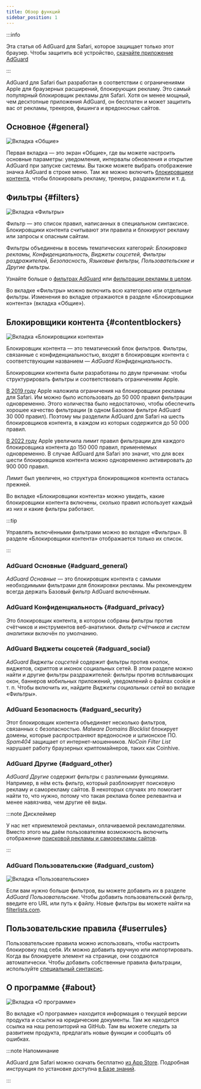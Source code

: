 ```yaml
---
title: Обзор функций
sidebar_position: 1
---
```


:::info

Эта статья об AdGuard для Safari, которое защищает только этот браузер. Чтобы защитить всё устройство, [скачайте приложение AdGuard](https://agrd.io/download-kb-adblock)

:::

AdGuard для Safari был разработан в соответствии с ограничениями Apple для браузерных расширений, блокирующих рекламу. Это самый популярный блокировщик рекламы для Safari. Хотя он менее мощный, чем десктопные приложения AdGuard, он бесплатен и может защитить вас от рекламы, трекеров, фишинга и вредоносных сайтов.

## Основное {#general}

![Вкладка «Общие»](https://cdn.adtidy.org/public/Adguard/Blog/AG_for_Safari_in-depth_review/General.png)

Первая вкладка — это экран «Общие», где вы можете настроить основные параметры: уведомления, интервалы обновления и открытие AdGuard при запуске системы. Вы также можете выбрать отображение значка AdGuard в строке меню. Там же можно включить [блокировщики контента](#contentblockers), чтобы блокировать рекламу, трекеры, раздражители и т. д.

## Фильтры {#filters}

![Вкладка «Фильтры»](https://cdn.adtidy.org/public/Adguard/Blog/AG_for_Safari_in-depth_review/Filters.png)

Фильтр — это список правил, написанных в специальном синтаксисе. Блокировщики контента считывают эти правила и блокируют рекламу или запросы к опасным сайтам.

Фильтры объединены в восемь тематических категорий: *Блокировка рекламы, Конфиденциальность, Виджеты соцсетей, Фильтры раздражителей, Безопасность, Языковые фильтры, Пользовательские и Другие фильтры*.

Узнайте больше о [фильтрах AdGuard](/general/ad-filtering/adguard-filters) или [фильтрации рекламы в целом](/general/ad-filtering/how-ad-blocking-works).

Во вкладке «Фильтры» можно включить всю категорию или отдельные фильтры. Изменения во вкладке отражаются в разделе «Блокировщики контента» (вкладка «Общие»).

## Блокировщики контента {#contentblockers}

![Вкладка «Блокировщики контента»](https://cdn.adtidy.org/public/Adguard/Blog/AG_for_Safari_in-depth_review/Contentblockers.png)

Блокировщик контента — это тематический блок фильтров. Фильтры, связанные с конфиденциальностью, входят в блокировщик контента с соответствующим названием — *AdGuard Конфиденциальность*.

Блокировщики контента были разработаны по двум причинам: чтобы структурировать фильтры и соответствовать ограничениям Apple.

[В 2019 году](https://adguard.com/en/blog/adguard-safari-1-5.html) Apple наложила ограничения на блокировщики рекламы для Safari. Им можно было использовать до 50 000 правил фильтрации одновременно. Этого количества было недостаточно, чтобы обеспечить хорошее качество фильтрации (в одном Базовом фильтре AdGuard 30 000 правил). Поэтому мы разделили AdGuard для Safari на шесть блокировщиков контента, в каждом из которых содержится до 50 000 правил.

[В 2022 году](https://adguard.com/en/blog/adguard-for-safari-1-11.html) Apple увеличила лимит правил фильтрации для каждого блокировщика контента до 150 000 правил, применяемых одновременно. В случае AdGuard для Safari это значит, что для всех шести блокировщиков контента можно одновременно активировать до 900 000 правил.

Лимит был увеличен, но структура блокировщиков контента осталась прежней.

Во вкладке «Блокировщики контента» можно увидеть, какие блокировщики контента включены, сколько правил использует каждый из них и какие фильтры работают.

:::tip

Управлять включёнными фильтрами можно во вкладке «Фильтры». В разделе «Блокировщики контента» отображается только их список.

:::

### AdGuard Основные {#adguard_general}

*AdGuard Основные* — это блокировщик контента с самыми необходимыми фильтрами для блокировки рекламы. Мы рекомендуем всегда держать Базовый фильтр AdGuard включённым.

### AdGuard Конфиденциальность {#adguard_privacy}

Это блокировщик контента, в котором собраны фильтры против счётчиков и инструментов веб-анатилики. *Фильтр счётчиков и систем аналитики* включён по умолчанию.

### AdGuard Виджеты соцсетей {#adguard_social}

*AdGuard Виджеты соцсетей* содержит фильтры против кнопок, виджетов, скриптов и иконок социальных сетей. В этом разделе можно найти и другие фильтры раздражителей: фильтры против всплывающих окон, баннеров мобильных приложений, уведомлений о файлах cookie и т. п. Чтобы включить их, найдите *Виджеты социальных сетей* во вкладке «Фильтры».

### AdGuard Безопасность {#adguard_security}

Этот блокировщик контента объединяет несколько фильтров, связанных с безопасностью. *Malware Domains Blocklist* блокирует домены, которые распространяют вредоносное и шпионское ПО. *Spam404* защищает от интернет-мошенников. *NoCoin Filter List* нарушает работу браузерных криптомайнеров, таких как Coinhive.

### AdGuard Другие {#adguard_other}

*AdGuard Другие* содержит фильтры с различными функциями. Например, в нём есть фильтр, который разблокирует поисковую рекламу и саморекламу сайтов. В некоторых случаях это помогает найти то, что нужно, потому что такая реклама более релевантна и менее навязчива, чем другие её виды.

:::note Дисклеймер

У нас нет «приемлемой рекламы», оплачиваемой рекламодателями. Вместо этого мы даём пользователям возможность включить отображение [поисковой рекламы и саморекламы сайтов](/general/ad-filtering/search-ads).

:::

### AdGuard Пользовательские {#adguard_custom}

![Вкладка «Пользовательские»](https://cdn.adtidy.org/public/Adguard/Blog/AG_for_Safari_in-depth_review/AGCustom.png)

Если вам нужно больше фильтров, вы можете добавить их в разделе *AdGuard Пользовательские*. Чтобы добавить пользовательский фильтр, введите его URL или путь к файлу. Новые фильтры вы можете найти на [filterlists.com](https://filterlists.com/).

## Пользовательские правила {#userrules}

Пользовательские правила можно использовать, чтобы настроить блокировку под себя. Их можно добавить вручную или импортировать. Когда вы блокируете элемент на странице, они создаются автоматически. Чтобы добавить собственные правила фильтрации, используйте [специальный синтаксис](/general/ad-filtering/create-own-filters).

## О программе {#about}

![Вкладка «О программе»](https://cdn.adtidy.org/public/Adguard/Blog/AG_for_Safari_in-depth_review/About.png)

Во вкладке «О программе» находится информация о текущей версии продукта и ссылки на юридические документы. Там же находится ссылка на наш репозиторий на GitHub. Там вы можете следить за развитием продукта, предлагать новые функции и сообщать об ошибках.

:::note Напоминание

AdGuard для Safari можно скачать бесплатно [из App Store](https://apps.apple.com/app/adguard-for-safari/id1440147259). Подробная инструкция по установке доступна [в Базе знаний](../installation).

:::
